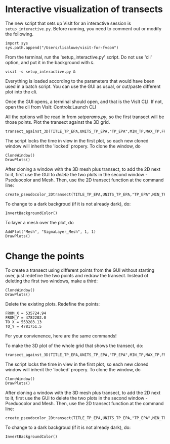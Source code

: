 # Interactive visualization of transects

The new script that sets up VisIt for an interactive session is `setup_interactive.py`.  Before running, you need to comment out or modify the following.  
```
import sys
sys.path.append("/Users/lisalowe/visit-for-fvcom")
```
From the terminal, run the 'setup_interactive.py' script.  Do not use 'cli' option, and put it in the background with `&`.
```
visit -s setup_interactive.py &
```

Everything is loaded according to the parameters that would have been used in a batch script.  You can use the GUI as usual, or cut/paste different plot into the cli.

Once the GUI opens, a terminal should open, and that is the VisIt CLI.  If not, open the cli from VisIt:  Controls:Launch CLI

All the options will be read in from *setparams.py*, so the first transect will be those points.  Plot the transect against the 3D grid.
```
transect_against_3D(TITLE_TP_EPA,UNITS_TP_EPA,"TP_EPA",MIN_TP,MAX_TP,FROM_X,FROM_Y,TO_X,TO_Y)
```

The script locks the time in view in the first plot, so each new cloned window will inherit the 'locked' propery.  To clone the window, do
```
CloneWindow()
DrawPlots()
```

After cloning a window with the 3D mesh plus transect, to add the 2D next to it, first use the GUI to *delete* the two plots in the second window - Pseduocolor and Mesh.  Then, use the 2D transect function at the command line:
```
create_pseudocolor_2Dtransect(TITLE_TP_EPA,UNITS_TP_EPA,"TP_EPA",MIN_TP,MAX_TP,FROM_X,FROM_Y,TO_X,TO_Y)
```
To change to a dark backgroud (if it is not already dark), do:
```
InvertBackgroundColor()
```
To layer a mesh over the plot, do
```
AddPlot("Mesh", "SigmaLayer_Mesh", 1, 1)
DrawPlots()
```

# Change the points
To create a transect using different points from the GUI without starting over, just redefine the two points and redraw the transect.  Instead of deleting the first two windows, make a third:
```
CloneWindow()
DrawPlots()
```

Delete the existing plots.  Redefine the points:
```
FROM_X = 535724.94 
FROM_Y = 4782202.0 
TO_X = 553283.13 
TO_Y = 4781751.5 
```

For your convienence, here are the same commands!

To make the 3D plot of the whole grid that shows the transect, do:
```
transect_against_3D(TITLE_TP_EPA,UNITS_TP_EPA,"TP_EPA",MIN_TP,MAX_TP,FROM_X,FROM_Y,TO_X,TO_Y)
```

The script locks the time in view in the first plot, so each new cloned window will inherit the 'locked' propery.  To clone the window, do
```
CloneWindow()
DrawPlots()
```

After cloning a window with the 3D mesh plus transect, to add the 2D next to it, first use the GUI to delete the two plots in the second window - Pseduocolor and Mesh.  Then, use the 2D transect function at the command line:
```
create_pseudocolor_2Dtransect(TITLE_TP_EPA,UNITS_TP_EPA,"TP_EPA",MIN_TP,MAX_TP,FROM_X,FROM_Y,TO_X,TO_Y)
```
To change to a dark backgroud (if it is not already dark), do:
```
InvertBackgroundColor()
```

